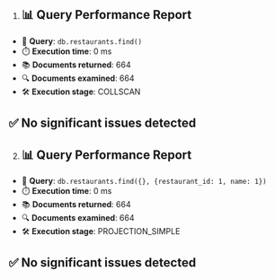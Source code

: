 1. ## 📊 Query Performance Report

- 🧪 **Query**: `db.restaurants.find()`
- ⏱️ **Execution time**: 0 ms
- 📚 **Documents returned**: 664
- 🔍 **Documents examined**: 664
- 🛠️ **Execution stage**: COLLSCAN

## ✅ No significant issues detected


2. ## 📊 Query Performance Report

- 🧪 **Query**: `db.restaurants.find({}, {restaurant_id: 1, name: 1})`
- ⏱️ **Execution time**: 0 ms
- 📚 **Documents returned**: 664
- 🔍 **Documents examined**: 664
- 🛠️ **Execution stage**: PROJECTION_SIMPLE

## ✅ No significant issues detected


